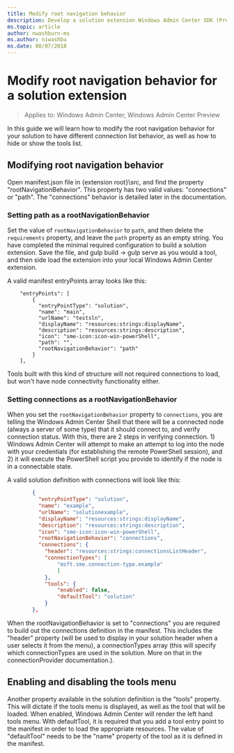 ```yaml
---
title: Modify root navigation behavior
description: Develop a solution extension Windows Admin Center SDK (Project Honolulu) - modify root navigation behavior
ms.topic: article
author: nwashburn-ms
ms.author: niwashbu
ms.date: 08/07/2018
---
```


# Modify root navigation behavior for a solution extension

>Applies to: Windows Admin Center, Windows Admin Center Preview

In this guide we will learn how to modify the root navigation behavior for your solution to have different connection list behavior, as well as how to hide or show the tools list.

## Modifying root navigation behavior

Open manifest.json file in {extension root}\src, and find the property "rootNavigationBehavior". This property has two valid values: "connections" or "path". The "connections" behavior is detailed later in the documentation.

### Setting path as a rootNavigationBehavior

Set the value of ```rootNavigationBehavior``` to ```path```, and then delete the ```requirements``` property, and leave the ```path``` property as an empty string. You have completed the minimal required configuration to build a solution extension. Save the file, and gulp build -> gulp serve as you would a tool, and then side load the extension into your local Windows Admin Center extension.

A valid manifest entryPoints array looks like this:
```
    "entryPoints": [
        {
          "entryPointType": "solution",
          "name": "main",
          "urlName": "testsln",
          "displayName": "resources:strings:displayName",
          "description": "resources:strings:description",
          "icon": "sme-icon:icon-win-powerShell",
          "path": "",
          "rootNavigationBehavior": "path"
        }
    ],
```

Tools built with this kind of structure will not required connections to load, but won't have node connectivity functionality either.

### Setting connections as a rootNavigationBehavior

When you set the ```rootNavigationBehavior``` property to ```connections```, you are telling the Windows Admin Center Shell that there will be a connected node (always a server of some type) that it should connect to, and verify connection status. With this, there are 2 steps in verifying connection. 1) Windows Admin Center will attempt to make an attempt to log into the node with your credentials (for establishing the remote PowerShell session), and 2) it will execute the PowerShell script you provide to identify if the node is in a connectable state.

A valid solution definition with connections will look like this:

``` json
        {
          "entryPointType": "solution",
          "name": "example",
          "urlName": "solutionexample",
          "displayName": "resources:strings:displayName",
          "description": "resources:strings:description",
          "icon": "sme-icon:icon-win-powerShell",
          "rootNavigationBehavior": "connections",
          "connections": {
            "header": "resources:strings:connectionsListHeader",
            "connectionTypes": [
                "msft.sme.connection-type.example"
                ]
            },
            "tools": {
                "enabled": false,
                "defaultTool": "solution"
            }
        },
```

When the rootNavigationBehavior is set to "connections" you are required to build out the connections definition in the  manifest. This includes the "header" property (will be used to display in your solution header when a user selects it from the menu), a connectionTypes array (this will specify which connectionTypes are used in the solution. More on that in the connectionProvider documentation.).

## Enabling and disabling the tools menu ##

Another property available in the solution definition is the "tools" property. This will dictate if the tools menu is displayed, as well as the tool that will be loaded. When enabled, Windows Admin Center will render the left hand tools menu. With defaultTool, it is required that you add a tool entry point to the manifest in order to load the appropriate resources. The value of "defaultTool" needs to be the "name" property of the tool as it is defined in the manifest.
